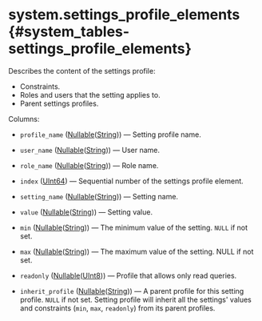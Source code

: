 # system.settings_profile_elements {#system_tables-settings_profile_elements}

Describes the content of the settings profile:

- Сonstraints.
- Roles and users that the setting applies to.
- Parent settings profiles.

Columns:
-    `profile_name` ([Nullable](../../sql-reference/data-types/nullable.md)([String](../../sql-reference/data-types/string.md))) — Setting profile name.

-    `user_name` ([Nullable](../../sql-reference/data-types/nullable.md)([String](../../sql-reference/data-types/string.md))) — User name.

-    `role_name` ([Nullable](../../sql-reference/data-types/nullable.md)([String](../../sql-reference/data-types/string.md))) — Role name.

-    `index` ([UInt64](../../sql-reference/data-types/int-uint.md)) — Sequential number of the settings profile element.

-    `setting_name` ([Nullable](../../sql-reference/data-types/nullable.md)([String](../../sql-reference/data-types/string.md))) — Setting name.

-    `value` ([Nullable](../../sql-reference/data-types/nullable.md)([String](../../sql-reference/data-types/string.md))) — Setting value.

-    `min` ([Nullable](../../sql-reference/data-types/nullable.md)([String](../../sql-reference/data-types/string.md))) — The minimum value of the setting. `NULL` if not set.

-    `max` ([Nullable](../../sql-reference/data-types/nullable.md)([String](../../sql-reference/data-types/string.md))) — The maximum value of the setting. NULL if not set.

-    `readonly` ([Nullable](../../sql-reference/data-types/nullable.md)([UInt8](../../sql-reference/data-types/int-uint.md#uint-ranges))) — Profile that allows only read queries.

-    `inherit_profile` ([Nullable](../../sql-reference/data-types/nullable.md)([String](../../sql-reference/data-types/string.md))) — A parent profile for this setting profile. `NULL` if not set. Setting profile will inherit all the settings' values and constraints (`min`, `max`, `readonly`) from its parent profiles.


